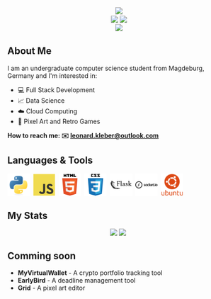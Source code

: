 <div align="center">
  <img src="https://github.com/leonardKleber.png" width="200"/>
  
  <div>
    <img src="https://img.shields.io/badge/LinkedIn-blue?style=for-the-badge&logo=linkedin&logoColor=white"/>
    <img src="https://img.shields.io/badge/Website-grey?style=for-the-badge&logo=firefox&logoColor=white"/>
  </div>
  
  <img src="https://komarev.com/ghpvc/?username=leonardKleber"/>
</div>

## About Me
I am an undergraduate computer science student from Magdeburg, Germany and I'm interested in:
- 💻 Full Stack Development
- 📈 Data Science
- ☁️ Cloud Computing
- 👾 Pixel Art and Retro Games

**How to reach me: ✉️ leonard.kleber@outlook.com**

## Languages & Tools
<div>
  <img src="https://github.com/devicons/devicon/blob/master/icons/python/python-original.svg" height="50"/>&nbsp;
  <img src="https://github.com/devicons/devicon/blob/master/icons/javascript/javascript-original.svg" height="50"/>&nbsp;
  <img src="https://github.com/devicons/devicon/blob/master/icons/html5/html5-original-wordmark.svg" height="50"/>&nbsp;
  <img src="https://github.com/devicons/devicon/blob/master/icons/css3/css3-original-wordmark.svg" height="50"/>&nbsp;
  <img src="https://github.com/devicons/devicon/blob/master/icons/flask/flask-original-wordmark.svg" height="50"/>&nbsp;
  <img src="https://github.com/devicons/devicon/blob/master/icons/socketio/socketio-original-wordmark.svg" height="50"/>&nbsp;
  <img src="https://github.com/devicons/devicon/blob/master/icons/ubuntu/ubuntu-plain-wordmark.svg" height="50"/>&nbsp;
</div>

## My Stats
<div align="center">
  <img height="175" src="https://github-readme-stats.vercel.app/api/?username=leonardKleber&theme=light"/>
  <img height="175" src="https://github-readme-stats.vercel.app/api/top-langs/?username=leonardKleber&layout=compact&theme=light"/>&nbsp;
</div>

## Comming soon
- **MyVirtualWallet** - A crypto portfolio tracking tool
- **EarlyBird** - A deadline management tool
- **Grid** - A pixel art editor
